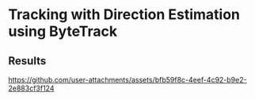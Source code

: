 # Tracking with Direction Estimation using ByteTrack

## Results
https://github.com/user-attachments/assets/bfb59f8c-4eef-4c92-b9e2-2e883cf3f124

